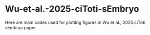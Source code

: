 # Wu-et-al.-2025-ciToti-sEmbryo

Here are main codes used for plotting figures in Wu et al., 2025 ciToti sEmbryo paper.
